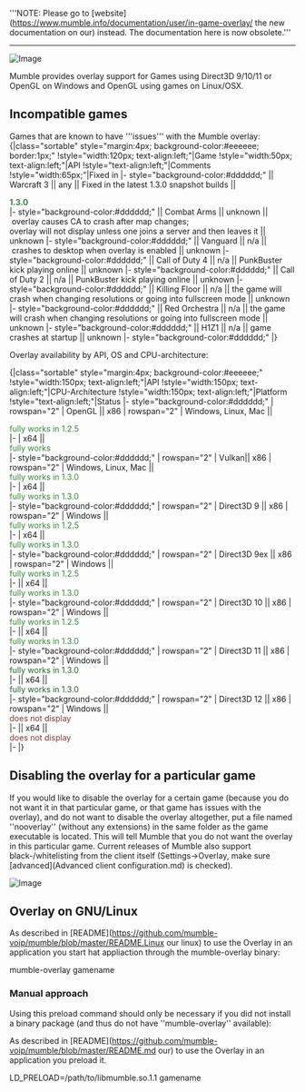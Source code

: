 '''NOTE: Please go to  [website](https://www.mumble.info/documentation/user/in-game-overlay/ the new documentation on our) instead. The documentation here is now obsolete.'''

---


![Image](overlay123_s.png)

Mumble provides overlay support for Games using Direct3D 9/10/11 or OpenGL on Windows and OpenGL using games on Linux/OSX.
<div style="clear:left;"></div>

## Incompatible games 
Games that are known to have '''issues''' with the Mumble overlay:
{|class="sortable" style="margin:4px; background-color:#eeeeee; border:1px;"
!style="width:120px; text-align:left;"|Game
!style="width:50px; text-align:left;"|API
!style="text-align:left;"|Comments
!style="width:65px;"|Fixed in
|- style="background-color:#dddddd;"
|| Warcraft 3
|| any
|| Fixed in the latest 1.3.0 snapshot builds
|| <div style="font-weight:bold;color:#338833;">1.3.0</div>
|- style="background-color:#dddddd;"
|| Combat Arms
|| unknown
|| overlay causes CA to crash after map changes;<br/> overlay will not display unless one joins a server and then leaves it
|| unknown
|- style="background-color:#dddddd;"
|| Vanguard
|| n/a
|| crashes to desktop when overlay is enabled
|| unknown
|- style="background-color:#dddddd;"
|| Call of Duty 4
|| n/a
|| PunkBuster kick playing online
|| unknown
|- style="background-color:#dddddd;"
|| Call of Duty 2
|| n/a
|| PunkBuster kick playing online
|| unknown
|- style="background-color:#dddddd;"
|| Killing Floor
|| n/a
|| the game will crash when changing resolutions or going into fullscreen mode
|| unknown
|- style="background-color:#dddddd;"
|| Red Orchestra
|| n/a
|| the game will crash when changing resolutions or going into fullscreen mode
|| unknown
|- style="background-color:#dddddd;"
|| H1Z1
|| n/a
|| game crashes at startup
|| unknown
|- style="background-color:#dddddd;"
|}

Overlay availability by API, OS and CPU-architecture:

{|class="sortable" style="margin:4px; background-color:#eeeeee;"
!style="width:150px; text-align:left;"|API
!style="width:150px; text-align:left;"|CPU-Architecture
!style="width:150px; text-align:left;"|Platform
!style="text-align:left;"|Status
|- style="background-color:#dddddd;"
| rowspan="2" | OpenGL
|| x86
| rowspan="2" | Windows, Linux, Mac
|| <div style="color:#338833;">fully works in 1.2.5</div>
|-
| x64
|| <div style="color:#338833;">fully works</div>
|- style="background-color:#dddddd;"
| rowspan="2" | Vulkan|| x86
| rowspan="2" | Windows, Linux, Mac
|| <div style="color:#338833;">fully works in 1.3.0</div>
|-
| x64
|| <div style="color:#338833;">fully works in 1.3.0</div>
|- style="background-color:#dddddd;"
| rowspan="2" | Direct3D 9
|| x86
| rowspan="2" | Windows
|| <div style="color:#338833;">fully works in 1.2.5</div>
|-
| x64
|| <div style="color:#338833;">fully works in 1.3.0</div>
|- style="background-color:#dddddd;"
| rowspan="2" | Direct3D 9ex
|| x86
| rowspan="2" | Windows
|| <div style="color:#338833;">fully works in 1.2.5</div>
|-
|| x64
|| <div style="color:#338833;">fully works in 1.3.0</div>
|- style="background-color:#dddddd;"
| rowspan="2" | Direct3D 10
|| x86
| rowspan="2" | Windows
|| <div style="color:#338833;">fully works in 1.2.5</div>
|-
|| x64
|| <div style="color:#338833;">fully works in 1.3.0</div>
|- style="background-color:#dddddd;"
| rowspan="2" | Direct3D 11
|| x86
| rowspan="2" | Windows
|| <div style="color:#226622;">fully works in 1.3.0</div>
|-
|| x64
|| <div style="color:#226622;">fully works in 1.3.0</div>
|- style="background-color:#dddddd;"
| rowspan="2" | Direct3D 12
|| x86
| rowspan="2" | Windows
|| <div style="color:#883333;">does not display</div>
|-
|| x64
|| <div style="color:#883333;">does not display</div>
|-
|}

## Disabling the overlay for a particular game 
If you would like to disable the overlay for a certain game (because you do not want it in that particular game, or that game has issues with the overlay), and do not want to disable the overlay altogether, put a file named ''nooverlay'' (without any extensions) in the same folder as the game executable is located. This will tell Mumble that you do not want the overlay in this particular game. Current releases of Mumble also support black-/whitelisting from the client itself (Settings->Overlay, make sure [advanced](Advanced client configuration.md) is checked).

![Image](mumble_overlay_blacklist_win7.png)

## Overlay on GNU/Linux 

As described in  [README](https://github.com/mumble-voip/mumble/blob/master/README.Linux our linux) to use the Overlay in an application you start hat appliaction through the mumble-overlay binary:

 mumble-overlay gamename

### Manual approach 

Using this preload command should only be necessary if you did not install a binary package (and thus do not have ''mumble-overlay'' available):

As described in  [README](https://github.com/mumble-voip/mumble/blob/master/README.md our) to use the Overlay in an application you preload it.

 LD_PRELOAD=/path/to/libmumble.so.1.1 gamename


